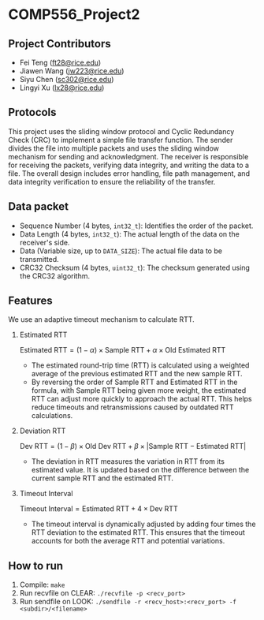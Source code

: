 # COMP556_Project2

## Project Contributors

- Fei Teng (ft28@rice.edu)
- Jiawen Wang (jw223@rice.edu)
- Siyu Chen (sc302@rice.edu)
- Lingyi Xu (lx28@rice.edu)



## Protocols

This project uses the sliding window protocol and Cyclic Redundancy Check (CRC) to implement a simple file transfer function. The sender divides the file into multiple packets and uses the sliding window mechanism for sending and acknowledgment. The receiver is responsible for receiving the packets, verifying data integrity, and writing the data to a file. The overall design includes error handling, file path management, and data integrity verification to ensure the reliability of the transfer.



## Data packet

- Sequence Number (4 bytes, `int32_t`): Identifies the order of the packet.
- Data Length (4 bytes, `int32_t`): The actual length of the data on the receiver's side.
- Data (Variable size, up to `DATA_SIZE`): The actual file data to be transmitted.
- CRC32 Checksum (4 bytes, `uint32_t`): The checksum generated using the CRC32 algorithm.



## Features

We use an adaptive timeout mechanism to calculate RTT. 

1. Estimated RTT
   
   $\text{Estimated RTT} = (1 - \alpha) \times \text{Sample RTT} + \alpha \times \text{Old Estimated RTT}$
   - The estimated round-trip time (RTT) is calculated using a weighted average of the previous estimated RTT and the new sample RTT.
   - By reversing the order of Sample RTT and Estimated RTT in the formula, with Sample RTT being given more weight, the estimated RTT can adjust more quickly to approach the actual RTT. This helps reduce timeouts and retransmissions caused by outdated RTT calculations.
2. Deviation RTT
   
   $\text{Dev RTT} = (1 - \beta) \times \text{Old Dev RTT} + \beta \times \left| \text{Sample RTT} - \text{Estimated RTT} \right|$
   - The deviation in RTT measures the variation in RTT from its estimated value. It is updated based on the difference between the current sample RTT and the estimated RTT.
3. Timeout Interval
   
   $\text{Timeout Interval} = \text{Estimated RTT} + 4 \times \text{Dev RTT}$
   - The timeout interval is dynamically adjusted by adding four times the RTT deviation to the estimated RTT. This ensures that the timeout accounts for both the average RTT and potential variations.



## How to run

1. Compile: `make`
2. Run recvfile on CLEAR: `./recvfile -p <recv_port>`
3. Run sendfile on LOOK: `./sendfile -r <recv_host>:<recv_port> -f <subdir>/<filename>`
